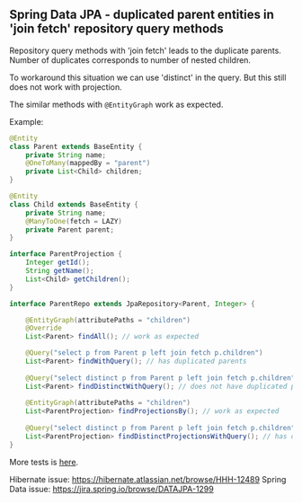 ## Spring Data JPA - duplicated parent entities in 'join fetch' repository query methods 

Repository query methods with 'join fetch' leads to the duplicate parents.
Number of duplicates corresponds to number of nested children.

To workaround this situation we can use 'distinct' in the query.
But this still does not work with projection.

The similar methods with `@EntityGraph` work as expected.

Example:

```java
@Entity
class Parent extends BaseEntity {
	private String name;
	@OneToMany(mappedBy = "parent")
	private List<Child> children;
}

@Entity
class Child extends BaseEntity {
	private String name;
	@ManyToOne(fetch = LAZY)
	private Parent parent;
}

interface ParentProjection {
	Integer getId();
	String getName();
	List<Child> getChildren();
}

interface ParentRepo extends JpaRepository<Parent, Integer> {

	@EntityGraph(attributePaths = "children")
	@Override
	List<Parent> findAll(); // work as expected 

	@Query("select p from Parent p left join fetch p.children")
	List<Parent> findWithQuery(); // has duplicated parents
	
	@Query("select distinct p from Parent p left join fetch p.children")
   	List<Parent> findDistinctWithQuery(); // does not have duplicated parents
	
	@EntityGraph(attributePaths = "children")
	List<ParentProjection> findProjectionsBy(); // work as expected
		
	@Query("select distinct p from Parent p left join fetch p.children")
   	List<ParentProjection> findDistinctProjectionsWithQuery(); // has duplicated parents 
}
```   
    
More tests is [here](src/test/java/io/github/cepr0/demo/repo/ParentRepoTest.java).

Hibernate issue: https://hibernate.atlassian.net/browse/HHH-12489
Spring Data issue: https://jira.spring.io/browse/DATAJPA-1299
